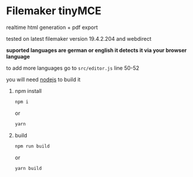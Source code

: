 # Filemaker tinyMCE

realtime html generation + pdf export

tested on latest filemaker version 19.4.2.204 and webdirect

**suported languages are german or english it detects it via your browser language**

to add more languages go to ``src/editor.js`` line 50-52 

you will need [nodejs](https://nodejs.org/en/) to build it

1. npm install

    ```bash
    npm i
    ```
    or

    ```bash
    yarn
    ```
2. build
    ```bash
    npm run build
    ```
    or

    ```bash
    yarn build
    ```

